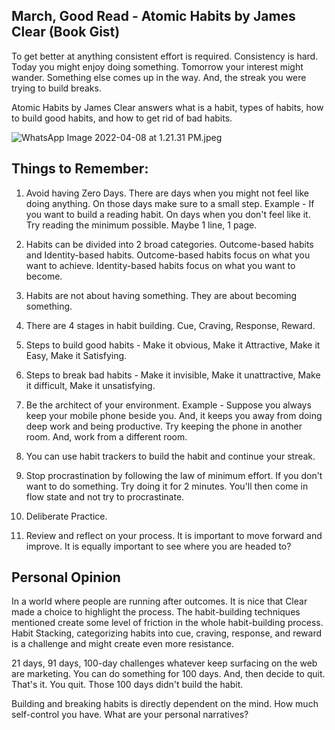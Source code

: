## March, Good Read - Atomic Habits by James Clear (Book Gist)

To get better at anything consistent effort is required. Consistency is hard. Today you might enjoy doing something. Tomorrow your interest might wander. Something else comes up in the way. And, the streak you were trying to build breaks.

Atomic Habits by James Clear answers what is a habit, types of habits, how to build good habits, and how to get rid of bad habits.

![WhatsApp Image 2022-04-08 at 1.21.31 PM.jpeg](https://cdn.hashnode.com/res/hashnode/image/upload/v1649405082516/o2Qo3SZlQ.jpeg)

## Things to Remember:

1. Avoid having Zero Days. There are days when you might not feel like doing anything. On those days make sure to a small step. 
Example - If you want to build a reading habit. On days when you don't feel like it. Try reading the minimum possible. Maybe 1 line, 1 page.

2. Habits can be divided into 2 broad categories. Outcome-based habits and Identity-based habits. Outcome-based habits focus on what you want to achieve. Identity-based habits focus on what you want to become.

3. Habits are not about having something. They are about becoming something. 

4. There are 4 stages in habit building.  Cue, Craving, Response, Reward.

5. Steps to build good habits - Make it obvious, Make it Attractive, Make it Easy, Make it Satisfying.

6. Steps to break bad habits - Make it invisible, Make it unattractive, Make it difficult, Make it unsatisfying. 

7. Be the architect of your environment. Example - Suppose you always keep your mobile phone beside you. And, it keeps you away from doing deep work and being productive. Try keeping the phone in another room. And, work from a different room. 

8. You can use habit trackers to build the habit and continue your streak. 

9. Stop procrastination by following the law of minimum effort. If you don't want to do something. Try doing it for 2 minutes. You'll then come in flow state and not try to procrastinate.

10. Deliberate Practice.

11. Review and reflect on your process. It is important to move forward and improve. It is equally important to see where you are headed to? 

## Personal Opinion

In a world where people are running after outcomes. It is nice that Clear made a choice to highlight the process. The habit-building techniques mentioned create some level of friction in the whole habit-building process. Habit Stacking, categorizing habits into cue, craving, response, and reward is a challenge and might create even more resistance. 

21 days, 91 days, 100-day challenges whatever keep surfacing on the web are marketing. You can do something for 100 days. And, then decide to quit. That's it. You quit. Those 100 days didn't build the habit.      

Building and breaking habits is directly dependent on the mind. How much self-control you have. What are your personal narratives?

    


  